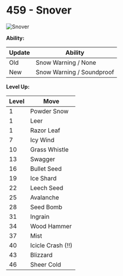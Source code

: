 # 459 - Snover
![][459]

**Ability:**

Update | Ability
---    | ---
Old    | Snow Warning / None
New    | Snow Warning / Soundproof

**Level Up:**

Level | Move
---   | ---
  1   | Powder Snow
  1   | Leer
  1   | Razor Leaf
  7   | Icy Wind
 10   | Grass Whistle
 13   | Swagger
 16   | Bullet Seed
 19   | Ice Shard
 22   | Leech Seed
 25   | Avalanche
 28   | Seed Bomb
 31   | Ingrain
 34   | Wood Hammer
 37   | Mist
 40   | Icicle Crash (!!)
 43   | Blizzard
 46   | Sheer Cold



[459]: https://raw.githubusercontent.com/PokeAPI/sprites/master/sprites/pokemon/459.png "Snover"
